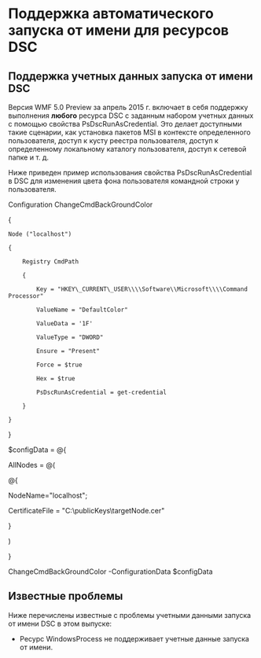 # Поддержка автоматического запуска от имени для ресурсов DSC
Поддержка учетных данных запуска от имени DSC
--------------------------------

Версия WMF 5.0 Preview за апрель 2015 г. включает в себя поддержку выполнения **любого** ресурса DSC с заданным набором учетных данных с помощью свойства PsDscRunAsCredential. Это делает доступными такие сценарии, как установка пакетов MSI в контексте определенного пользователя, доступ к кусту реестра пользователя, доступ к определенному локальному каталогу пользователя, доступ к сетевой папке и т. д.

Ниже приведен пример использования свойства PsDscRunAsCredential в DSC для изменения цвета фона пользователя командной строки у пользователя.

Configuration ChangeCmdBackGroundColor

{

    Node ("localhost")

    {

        Registry CmdPath

        {

            Key = "HKEY\_CURRENT\_USER\\\\Software\\Microsoft\\\\Command Processor"

            ValueName = "DefaultColor"

            ValueData = '1F'

            ValueType = "DWORD"

            Ensure = "Present"

            Force = $true

            Hex = $true

            PsDscRunAsCredential = get-credential

        }

    }

}

$configData = @{

AllNodes = @(

@{

NodeName="localhost";

CertificateFile = "C:\\publicKeys\\targetNode.cer"

}

)

}

ChangeCmdBackGroundColor -ConfigurationData $configData

## Известные проблемы

Ниже перечислены известные с проблемы учетными данными запуска от имени DSC в этом выпуске:

-   Ресурс WindowsProcess не поддерживает учетные данные запуска от имени.

<!--HONumber=Mar16_HO2-->
